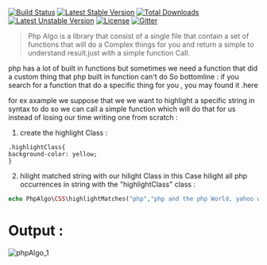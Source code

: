 [![Build Status](https://travis-ci.org/AMarwen/PhpAlgo.svg?branch=master)](https://travis-ci.org/AMarwen/PhpAlgo)
[![Latest Stable Version](https://poser.pugx.org/phpalgo/phpalgo/v/stable)](https://packagist.org/packages/phpalgo/phpalgo) [![Total Downloads](https://poser.pugx.org/phpalgo/phpalgo/downloads)](https://packagist.org/packages/phpalgo/phpalgo) [![Latest Unstable Version](https://poser.pugx.org/phpalgo/phpalgo/v/unstable)](https://packagist.org/packages/phpalgo/phpalgo) [![License](https://poser.pugx.org/phpalgo/phpalgo/license)](https://packagist.org/packages/phpalgo/phpalgo)
[![Gitter](https://badges.gitter.im/Join%20Chat.svg)](https://gitter.im/AMarwen/PhpAlgo?utm_source=badge&utm_medium=badge&utm_campaign=pr-badge)
 > Php Algo is a library that consist of a single file that contain a set of functions that will do a Complex things for you and return a simple to understand result.just with a simple function Call.

php has a lot of built in functions but sometimes we need a function that did a custom thing that php built in function can't do So bottomline :
if you search for a function that do a specific thing for you , you may found it .here

 for ex axample we suppose that we we want to highlight a specific string in syntax to do so we can call a simple function which will do that for us instead of losing our time writing one from scratch : 

1. create the highlight Class :
```
.highlightClass{
background-color: yellow;
}
```
2. hilight matched string with our hilight Class in this Case hilight all php occurrences in string with the "highlightClass" class :
```php
echo PhpAlgo\CSS\highlightMatches("php","php and the php World, yahoo with php .",'highlightClass');}
```
# Output :
![phpAlgo_1](http://imagizer.imageshack.us/v2/337x52q90/901/wrSJkq.jpg)

